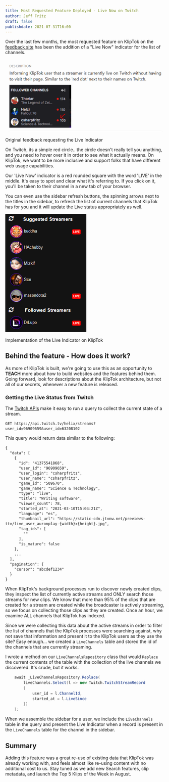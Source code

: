 ```yaml
---
title: Most Requested Feature Deployed - Live Now on Twitch
author: Jeff Fritz
draft: false
publishdate: 2021-07-31T16:00
---
```


Over the last few months, the most requested feature on KlipTok on the [feedback site](https://feedback.kliptok.com) has been the addition of a "Live Now" indicator for the list of channels.

<div class="center">

[![Screenshot from feedback.kliptok.com - Request to add a 'Live' indicator next to channels](img/feedback-LiveIndicator.png)](https://feedback.kliptok.com/posts/23/live-now-icon-next-to-the-channels-name-in-the-list-of-streamers)

<span aria-label="caption" class="caption">Original feedback requesting the Live Indicator</span>

</div>

On Twitch, its a simple red circle.. the circle doesn't really tell you anything, and you need to hover over it in order to see what it actually means.  On KlipTok, we want to be more inclusive and support folks that have different web usage capabilities.  

Our 'Live Now' indicator is a red rounded square with the word 'LIVE' in the middle.  It's easy to spot and clear what it's referring to.  If you click on it, you'll be taken to their channel in a new tab of your browser.

You can even use the sidebar refresh buttons, the spinning arrows next to the titles in the sidebar, to refresh the list of current channels that KlipTok has for you and it will update the Live status appropriately as well.

<div class="center">

![Screenshot of KlipTok showing the new LIVE indicator in the sidebar](img/liveIndicator.png)

<span aria-label="caption" class="caption">Implementation of the Live Indicator on KlipTok</span>

</div>

## Behind the feature - How does it work?

As more of KlipTok is built, we're going to use this as an opportunity to __TEACH__ more about how to build websites and the features behind them.  Going forward, look for descriptions about the KlipTok architecture, but not all of our secrets, whenever a new feature is released.  

### Getting the Live Status from Twitch

The [Twitch APIs](https://dev.twitch.tv/docs/api/reference#get-streams) make it easy to run a query to collect the current state of a stream.  

```
GET https://api.twitch.tv/helix/streams?user_id=96909659&user_id=63208102
```

This query would return data similar to the following:

```
{
  "data": [
    {
      "id": "41375541868",
      "user_id": "96909659",
      "user_login": "csharpfritz",
      "user_name": "csharpfritz",
      "game_id": "509670",
      "game_name": "Science & Technology",
      "type": "live",
      "title": "Writing software",
      "viewer_count": 78,
      "started_at": "2021-03-10T15:04:21Z",
      "language": "es",
      "thumbnail_url": "https://static-cdn.jtvnw.net/previews-ttv/live_user_auronplay-{width}x{height}.jpg",
      "tag_ids": [
        ""
      ],
      "is_mature": false
    },
    ...
  ],
  "pagination": {
    "cursor": "abcdef1234"
  }
}
```

When KlipTok's background processes run to discover newly created clips, they inspect the list of currently active streams and ONLY search those streams for new clips.  We know that more than 95% of the clips that are created for a stream are created while the broadcaster is actively streaming, so we focus on collecting those clips as they are created.  Once an hour, we examine ALL channels that KlipTok has indexed.

Since we were collecting this data about the active streams in order to filter the list of channels that the KlipTok processes were searching against, why not save that information and present it to the KlipTok users as they use the site?  Easy enough... we created a `LiveChannels` table and stored the id of the channels that are currently streaming.

I wrote a method on our `LiveChannelsRepository` class that would `Replace` the current contents of the table with the collection of the live channels we discovered.  It's crude, but it works.

```csharp
	await _LiveChannelsRepository.Replace(
		liveChannels.Select(l => new Twitch.TwitchStreamRecord
		{
			user_id = l.ChannelId,
			started_at = l.LiveSince
		})
	);
```

When we assemble the sidebar for a user, we include the `LiveChannels` table in the query and present the Live Indicator when a record is present in the `LiveChannels` table for the channel in the sidebar.

## Summary

Adding this feature was a great re-use of existing data that KlipTok was already working with, and feels almost like re-using content with no additional cost to us.  Stay tuned as we add new Search features, clip metadata, and launch the Top 5 Klips of the Week in August.